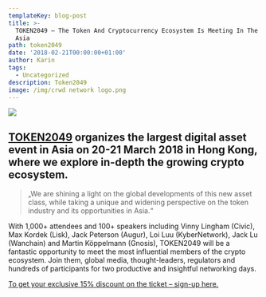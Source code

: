 ```yaml
---
templateKey: blog-post
title: >-
  TOKEN2049 – The Token And Cryptocurrency Ecosystem Is Meeting In The Heart Of
  Asia
path: token2049
date: '2018-02-21T00:00:00+01:00'
author: Karin
tags:
  - Uncategorized
description: Token2049
image: /img/crwd network logo.png
---
```

![](/img/token2049-logo-300x300.png)

## [TOKEN2049](https://www.token2049.com/?gclid=Cj0KCQiAzrTUBRCnARIsAL0mqcy7PcEyZe3L8-p1knas6E-Qkp5gawqT3yYFwtCESejrelholf2YYg4aAgyzEALw_wcB) organizes the largest digital asset event in Asia on 20-21 March 2018 in Hong Kong, where we explore in-depth the growing crypto ecosystem. 



> „We are shining a light on the global developments of this new asset class, while taking a unique and widening perspective on the token industry and its opportunities in Asia.“



With 1,000+ attendees and 100+ speakers including Vinny Lingham (Civic), Max Kordek (Lisk), Jack Peterson (Augur), Loi Luu (KyberNetwork), Jack Lu (Wanchain) and Martin Köppelmann (Gnosis), TOKEN2049 will be a fantastic opportunity to meet the most influential members of the crypto ecosystem. Join them, global media, thought-leaders, regulators and hundreds of participants for two productive and insightful networking days.



[To get your exclusive 15% discount on the ticket – sign-up here.](https://docs.google.com/forms/d/e/1FAIpQLSc9BlrxEWkuIbmfUqLH64nm9yrkwTiWAKje2ukn5X5SAfZNAg/viewform)
